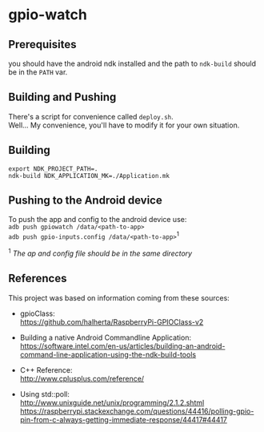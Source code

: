 # gpio-watch

## Prerequisites

you should have the android ndk installed and the path to `ndk-build` should be in the `PATH` var.

## Building and Pushing

There's a script for convenience called `deploy.sh`.  
Well... My convenience, you'll have to modify it for your own situation. 

## Building

```export NDK_PROJECT_PATH=.```  
```ndk-build NDK_APPLICATION_MK=./Application.mk```

## Pushing to the Android device

To push the app and config to the android device use:  
```adb push gpiowatch /data/<path-to-app>```  
```adb push gpio-inputs.config /data/<path-to-app>```<sup>1</sup>

<sup>1</sup>
*The ap and config file should be in the same directory*

## References

This project was based on information coming from these sources:

- gpioClass:  
https://github.com/halherta/RaspberryPi-GPIOClass-v2

- Building a native Android Commandline Application:  
https://software.intel.com/en-us/articles/building-an-android-command-line-application-using-the-ndk-build-tools

- C++ Reference:  
http://www.cplusplus.com/reference/

- Using std::poll:  
http://www.unixguide.net/unix/programming/2.1.2.shtml  
https://raspberrypi.stackexchange.com/questions/44416/polling-gpio-pin-from-c-always-getting-immediate-response/44417#44417
